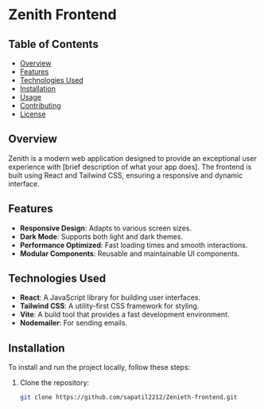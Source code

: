 # Zenith Frontend


## Table of Contents
- [Overview](#overview)
- [Features](#features)
- [Technologies Used](#technologies-used)
- [Installation](#installation)
- [Usage](#usage)
- [Contributing](#contributing)
- [License](#license)

## Overview
Zenith is a modern web application designed to provide an exceptional user experience with [brief description of what your app does]. The frontend is built using React and Tailwind CSS, ensuring a responsive and dynamic interface.

## Features
- **Responsive Design**: Adapts to various screen sizes.
- **Dark Mode**: Supports both light and dark themes.
- **Performance Optimized**: Fast loading times and smooth interactions.
- **Modular Components**: Reusable and maintainable UI components.

## Technologies Used
- **React**: A JavaScript library for building user interfaces.
- **Tailwind CSS**: A utility-first CSS framework for styling.
- **Vite**: A build tool that provides a fast development environment.
- **Nodemailer**: For sending emails.

## Installation
To install and run the project locally, follow these steps:

1. Clone the repository:
   ```bash
   git clone https://github.com/sapatil2212/Zenieth-frontend.git
